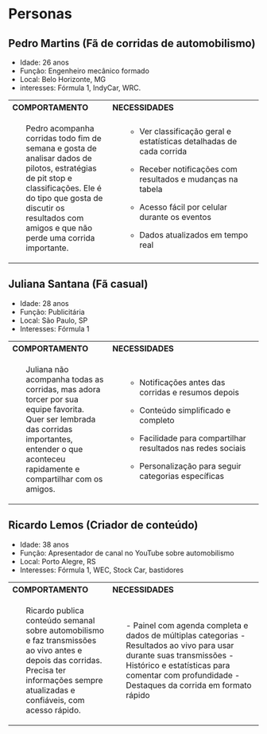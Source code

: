 
# Personas

## **Pedro Martins (Fã de corridas de automobilismo)**
- Idade: 26 anos
- Função: Engenheiro mecânico formado
- Local: Belo Horizonte, MG
- interesses: Fórmula 1, IndyCar, WRC.

<table>
  <tr>
    <th style="width: 40%; text-align: left;">COMPORTAMENTO</th>
    <th style="width: 60%; text-align: left;">NECESSIDADES</th>
  </tr>
  <tr>
    <td>
      <ul>
        Pedro acompanha corridas todo fim de semana e gosta de analisar dados de pilotos, estratégias de pit stop e classificações. Ele é do tipo que gosta de discutir os resultados com amigos e que não perde uma corrida importante.
      </ul>
    </td>
    <td>
      <ul>
        
  - Ver classificação geral e estatísticas detalhadas de cada corrida
        
  - Receber notificações com resultados e mudanças na tabela

  - Acesso fácil por celular durante os eventos
        
  - Dados atualizados em tempo real
      </ul>
    </td>
  </tr>
</table>


## **Juliana Santana (Fã casual)**
- Idade: 28 anos
- Função: Publicitária
- Local: São Paulo, SP
- Interesses: Fórmula 1

<table>
  <tr>
    <th style="width: 40%; text-align: left;">COMPORTAMENTO</th>
    <th style="width: 60%; text-align: left;">NECESSIDADES</th>
  </tr>
  <tr>
    <td>
      <ul>
        Juliana não acompanha todas as corridas, mas adora torcer por sua equipe favorita. Quer ser lembrada das corridas importantes, entender o que aconteceu rapidamente e compartilhar com os amigos.
      </ul>
    </td>
    <td>
      <ul>
        
  - Notificações antes das corridas e resumos depois
  
  - Conteúdo simplificado e completo

  - Facilidade para compartilhar resultados nas redes sociais

  - Personalização para seguir categorias específicas
      </ul>
    </td>
  </tr>
</table>


## **Ricardo Lemos (Criador de conteúdo)**
- Idade: 38 anos
- Função: Apresentador de canal no YouTube sobre automobilismo
- Local: Porto Alegre, RS
- Interesses: Fórmula 1, WEC, Stock Car, bastidores
<table>
  <tr>
    <th style="width: 40%; text-align: left;">COMPORTAMENTO</th>
    <th style="width: 60%; text-align: left;">NECESSIDADES</th>
  </tr>
  <tr>
    <td>
      <ul>
        Ricardo publica conteúdo semanal sobre automobilismo e faz transmissões ao vivo antes e depois das corridas. Precisa ter informações sempre atualizadas e confiáveis, com acesso rápido.
      </ul>
    </td>
    <td>
      <ul>
        - Painel com agenda completa e dados de múltiplas categorias
        - Resultados ao vivo para usar durante suas transmissões
        - Histórico e estatísticas para comentar com profundidade
        - Destaques da corrida em formato rápido
      </ul>
    </td>
  </tr>
</table>
